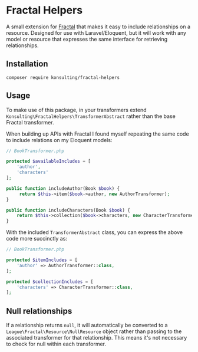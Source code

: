 # Fractal Helpers
A small extension for [Fractal](https://fractal.thephpleague.com) that makes it easy to include relationships on a resource.
Designed for use with Laravel/Eloquent, but it will work with any model or resource that expresses the same interface for retrieving relationships.

## Installation
```
composer require konsulting/fractal-helpers
```

## Usage
To make use of this package, in your transformers extend `Konsulting\FractalHelpers\TransformerAbstract` rather than the base Fractal transformer.

When building up APIs with Fractal I found myself repeating the same code to include relations on my Eloquent models:

```php
// BookTransformer.php

protected $availableIncludes = [
    'author',
    'characters'
];

public function includeAuthor(Book $book) {
     return $this->item($book->author, new AuthorTransformer);
}

public function includeCharacters(Book $book) {
    return $this->collection($book->characters, new CharacterTransformer);
}
```

With the included `TransformerAbstract` class, you can express the above code more succinctly as:

```php
// BookTransformer.php

protected $itemIncludes = [
    'author' => AuthorTransformer::class,
];

protected $collectionIncludes = [
    'characters' => CharacterTransformer::class,
];
```

## Null relationships
If a relationship returns `null`, it will automatically be converted to a `League\Fractal\Resource\NullResource` object rather than passing to the associated transformer for that relationship.
This means it's not necessary to check for null within each transformer.
